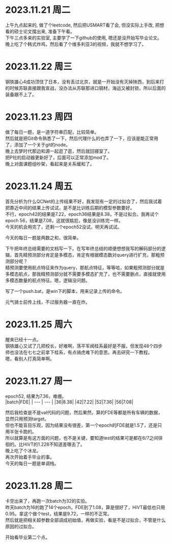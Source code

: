 # 2023.11.21 周二
上午九点起来的, 做了个leetcode, 然后把USMART看了会, 但没实际上手改, 把想看的硕士论文摆出来, 准备下午看。  
下午三点多来的实验室, 主要学了一下github的使用, 嗯还是没开始写毕业论文。  
晚上吃了个韩式炸鸡，然后看了个维多利亚3的视频，我就不想学习了。  

# 2023.11.22 周三
钢铁雄心4成功顶住了日本，没有丢过北京，就是一开始没有灭掉陕西，到后来打的时候苏联直接跟我宣战，没办法从苏联那进口钢材，海运又被封锁，所以后面的装备跟不上了。

# 2023.11.23 周四
做了每日一题，是一道字符串匹配，比较简单。  
然后就是把Git命令熟悉了一下，然后代理什么的也弄了一下，应该是能正常用了，添加了一个关于git的node。  
晚上去梦时代那边和源一起逛了逛，然后就回寝室了。  
把P社的启动器更新好了，后面可以正常添加mod了。  
晚上对面课题组吵架，看起来是关系缓和了。  

# 2023.11.24 周五
首先分析为什么QCNet的上传结果不好，我发现有一定的过拟合了，然后我试着把靠近中间的结果上传试试，是不是比训练后期的模型参数要好。  
不行，epoch42的结果是7.22，epoch36结果是8.38，不是过拟合。我再试个epoch 56，结果是7.08，这就很尴尬，像是没训练完一样。  
今天的机会用完了，还剩一个epoch52没试，明天再试试。  

今天的每日一题是两数之和，很简单。

下午把年终总结需要的文档写一下。在写年终总结的顺便想想我写的解码部分的逻辑，首先精预测部分肯定是多模态，肯定有根据模态数对query进行扩充，那粗预测部分呢？  
精预测要使用航点特征来作为query，那航点特征，等等哈，如果粗预测部分就是多模态航点，那我精预测部分就不需要多模态扩充了，也不需要删点，直接就使用多模态数量的航点特征。嗯，逻辑没问题。

写了一个push.bat，是win下的脚本，用来记录上传的命令。

元气骑士前传上线，不过服务器一直在炸。

# 2023.11.25 周六
醒来已经十一点。  
钢铁雄心又试了几把校长，好难啊，荡平军阀桂系最好是不服，但发现48个四步师也没法在七七之前拿下桂系，有点骑虎难下的意思。再去研究一下教程。  
嗯，看别人打真简单啊。  


# 2023.11.27 周一
epoch52, 结果为7.36，难绷。  
|batch|FDE|
| --- | --- |
|36|8.38|
|42|7.22|
|52|7.36|
|56|7.08|

然后我检查是不是val代码的问题，然后果然，算的FDE等都是所有车辆的数据，显然只用预测target。  
但也不能盲目乐观，因为结果没有很差，第一个epoch的FDE就是1.5了，还是只用半张卡跑的。  
所以就算是有这方面的问题，也不是关键，要知道test的结果可是都在6/7之间徘徊的。比HiVT的1.228不知道差哪去了。  
晚上吃了个冰龙。  
再次开始着手毕业的事。  
今天的每日一题是单调栈。  

# 2023.11.28 周二
卡空出来了，再跑一次batch为32的实验。  
昨天batch为16的跑了14个epoch，FDE到了1.08，算是很好了，HiVT最低也只用0.95。拿这个做个test，结果是9.72，一样的不正常。  
然后就是把相关超参数全部调成初始值，再做实验，看是不是过拟合，不管是什么原因的过拟合。

开始看毕业第二个点。  